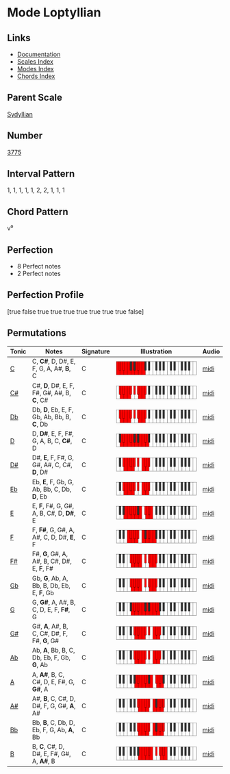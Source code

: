 # Mode Loptyllian

## Links

- [Documentation](README.md)
- [Scales Index](Scales.md)
- [Modes Index](Modes.md)
- [Chords Index](Chords.md)

## Parent Scale

[Sydyllian](ScaleSydyllian.md)

## Number

[3775](https://ianring.com/musictheory/scales/3775)

## Interval Pattern

1, 1, 1, 1, 1, 2, 2, 1, 1, 1

## Chord Pattern

v⁰

## Perfection

- 8 Perfect notes
- 2 Perfect notes

## Perfection Profile

[true false true true true true true true true false]

## Permutations

| Tonic | Notes | Signature | Illustration | Audio |
|-------|-------|-----------|--------------|-------|
| [C](ModeCNaturalLoptyllian.md) | C, **C#**, D, D#, E, F, G, A, A#, **B**, C | C | ![CNaturalLoptyllian](ModeCNaturalLoptyllian.png) | [midi](https://github.com/edipermadi/music/blob/main/docs/ModeCNaturalLoptyllian.mid?raw=true) |
| [C#](ModeCSharpLoptyllian.md) | C#, **D**, D#, E, F, F#, G#, A#, B, **C**, C# | C | ![CSharpLoptyllian](ModeCSharpLoptyllian.png) | [midi](https://github.com/edipermadi/music/blob/main/docs/ModeCSharpLoptyllian.mid?raw=true) |
| [Db](ModeDFlatLoptyllian.md) | Db, **D**, Eb, E, F, Gb, Ab, Bb, B, **C**, Db | C | ![DFlatLoptyllian](ModeDFlatLoptyllian.png) | [midi](https://github.com/edipermadi/music/blob/main/docs/ModeDFlatLoptyllian.mid?raw=true) |
| [D](ModeDNaturalLoptyllian.md) | D, **D#**, E, F, F#, G, A, B, C, **C#**, D | C | ![DNaturalLoptyllian](ModeDNaturalLoptyllian.png) | [midi](https://github.com/edipermadi/music/blob/main/docs/ModeDNaturalLoptyllian.mid?raw=true) |
| [D#](ModeDSharpLoptyllian.md) | D#, **E**, F, F#, G, G#, A#, C, C#, **D**, D# | C | ![DSharpLoptyllian](ModeDSharpLoptyllian.png) | [midi](https://github.com/edipermadi/music/blob/main/docs/ModeDSharpLoptyllian.mid?raw=true) |
| [Eb](ModeEFlatLoptyllian.md) | Eb, **E**, F, Gb, G, Ab, Bb, C, Db, **D**, Eb | C | ![EFlatLoptyllian](ModeEFlatLoptyllian.png) | [midi](https://github.com/edipermadi/music/blob/main/docs/ModeEFlatLoptyllian.mid?raw=true) |
| [E](ModeENaturalLoptyllian.md) | E, **F**, F#, G, G#, A, B, C#, D, **D#**, E | C | ![ENaturalLoptyllian](ModeENaturalLoptyllian.png) | [midi](https://github.com/edipermadi/music/blob/main/docs/ModeENaturalLoptyllian.mid?raw=true) |
| [F](ModeFNaturalLoptyllian.md) | F, **F#**, G, G#, A, A#, C, D, D#, **E**, F | C | ![FNaturalLoptyllian](ModeFNaturalLoptyllian.png) | [midi](https://github.com/edipermadi/music/blob/main/docs/ModeFNaturalLoptyllian.mid?raw=true) |
| [F#](ModeFSharpLoptyllian.md) | F#, **G**, G#, A, A#, B, C#, D#, E, **F**, F# | C | ![FSharpLoptyllian](ModeFSharpLoptyllian.png) | [midi](https://github.com/edipermadi/music/blob/main/docs/ModeFSharpLoptyllian.mid?raw=true) |
| [Gb](ModeGFlatLoptyllian.md) | Gb, **G**, Ab, A, Bb, B, Db, Eb, E, **F**, Gb | C | ![GFlatLoptyllian](ModeGFlatLoptyllian.png) | [midi](https://github.com/edipermadi/music/blob/main/docs/ModeGFlatLoptyllian.mid?raw=true) |
| [G](ModeGNaturalLoptyllian.md) | G, **G#**, A, A#, B, C, D, E, F, **F#**, G | C | ![GNaturalLoptyllian](ModeGNaturalLoptyllian.png) | [midi](https://github.com/edipermadi/music/blob/main/docs/ModeGNaturalLoptyllian.mid?raw=true) |
| [G#](ModeGSharpLoptyllian.md) | G#, **A**, A#, B, C, C#, D#, F, F#, **G**, G# | C | ![GSharpLoptyllian](ModeGSharpLoptyllian.png) | [midi](https://github.com/edipermadi/music/blob/main/docs/ModeGSharpLoptyllian.mid?raw=true) |
| [Ab](ModeAFlatLoptyllian.md) | Ab, **A**, Bb, B, C, Db, Eb, F, Gb, **G**, Ab | C | ![AFlatLoptyllian](ModeAFlatLoptyllian.png) | [midi](https://github.com/edipermadi/music/blob/main/docs/ModeAFlatLoptyllian.mid?raw=true) |
| [A](ModeANaturalLoptyllian.md) | A, **A#**, B, C, C#, D, E, F#, G, **G#**, A | C | ![ANaturalLoptyllian](ModeANaturalLoptyllian.png) | [midi](https://github.com/edipermadi/music/blob/main/docs/ModeANaturalLoptyllian.mid?raw=true) |
| [A#](ModeASharpLoptyllian.md) | A#, **B**, C, C#, D, D#, F, G, G#, **A**, A# | C | ![ASharpLoptyllian](ModeASharpLoptyllian.png) | [midi](https://github.com/edipermadi/music/blob/main/docs/ModeASharpLoptyllian.mid?raw=true) |
| [Bb](ModeBFlatLoptyllian.md) | Bb, **B**, C, Db, D, Eb, F, G, Ab, **A**, Bb | C | ![BFlatLoptyllian](ModeBFlatLoptyllian.png) | [midi](https://github.com/edipermadi/music/blob/main/docs/ModeBFlatLoptyllian.mid?raw=true) |
| [B](ModeBNaturalLoptyllian.md) | B, **C**, C#, D, D#, E, F#, G#, A, **A#**, B | C | ![BNaturalLoptyllian](ModeBNaturalLoptyllian.png) | [midi](https://github.com/edipermadi/music/blob/main/docs/ModeBNaturalLoptyllian.mid?raw=true) |
